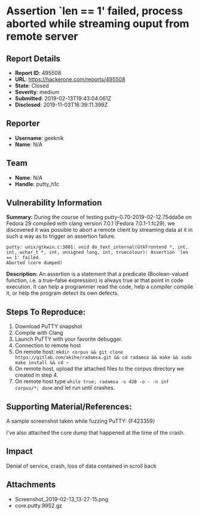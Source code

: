 #  Assertion `len == 1' failed, process aborted while streaming ouput from remote server

## Report Details
- **Report ID**: 495508
- **URL**: https://hackerone.com/reports/495508
- **State**: Closed
- **Severity**: medium
- **Submitted**: 2019-02-13T19:43:04.061Z
- **Disclosed**: 2019-11-03T16:39:11.399Z

## Reporter
- **Username**: geeknik
- **Name**: N/A

## Team
- **Name**: N/A
- **Handle**: putty_h1c

## Vulnerability Information
**Summary:** 
During the course of testing putty-0.70-2019-02-12.75dda5e on Fedora 29 compiled with clang version 7.0.1 (Fedora 7.0.1-1.fc29), we discovered it was possible to abort a remote client by streaming data at it in such a way as to trigger an assertion failure. 

```
putty: unix/gtkwin.c:3801: void do_text_internal(GtkFrontend *, int, int, wchar_t *, int, unsigned long, int, truecolour): Assertion `len == 1' failed.
Aborted (core dumped)
```

**Description:** 
An assertion is a statement that a predicate (Boolean-valued function, i.e. a true–false expression) is always true at that point in code execution. It can help a programmer read the code, help a compiler compile it, or help the program detect its own defects.   

## Steps To Reproduce:
1. Download PuTTY snapshot
2. Compile with Clang
3. Launch PuTTY with your favorite debugger.
4. Connection to remote host
5. On remote host:
`mkdir corpus && git clone https://gitlab.com/akihe/radamsa.git && cd radamsa && make && sudo make install && cd ~`
6. On remote host, upload the attached files to the corpus directory we created in step 4.
7. On remote host type `while true; radamsa -s 420 -o - -n inf corpus/*; done` and let run until crashes.

## Supporting Material/References:

A sample screenshot taken while fuzzing PuTTY:
{F423359}

I've also attached the core dump that happened at the time of the crash.

## Impact

Denial of service, crash, loss of data contained in scroll back

## Attachments
- Screenshot_2019-02-13_13-27-15.png
- core.putty.9952.gz
